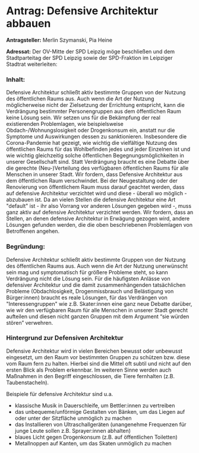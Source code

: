 # Antrag: Defensive Architektur abbauen #

**Antragsteller:** Merlin Szymanski, Pia Heine

**Adressat:** Der OV-Mitte der SPD Leipzig möge beschließen und dem Stadtparteitag der SPD Leipzig sowie der SPD-Fraktion im Leipziger Stadtrat weiterleiten:

### Inhalt: ###
Defensive Architektur schließt aktiv bestimmte Gruppen von der Nutzung des öffentlichen Raums aus. Auch wenn die Art der Nutzung möglicherweise nicht der Zielsetzung der Errichtung entspricht, kann die Verdrängung bestimmter Personengruppen aus dem öffentlichen Raum keine Lösung sein. Wir setzen uns für die Bekämpfung der real existierenden Problemlagen, wie beispielsweise Obdach-/Wohnungslosigkeit oder Drogenkonsum ein, anstatt nur die Symptome und Auswirkungen dessen zu sanktionieren. Insbesondere die Corona-Pandemie hat gezeigt, wie wichtig die vielfältige Nutzung des öffentlichen Raums für das Wohlbefinden jedes und jeder Einzelnen ist und wie wichtig gleichzeitig solche öffentlichen Begegnungsmöglichkeiten in unserer Gesellschaft sind. Statt Verdrängung braucht es eine Debatte über die gerechte (Neu-)Verteilung des verfügbaren öffentlichen Raums für alle Menschen in unserer Stadt. Wir fordern, dass Defensive Architektur aus dem öffentlichen Raum verschwindet. Bei der Neugestaltung oder der Renovierung von öffentlichem Raum muss darauf geachtet werden, dass auf defensive Architektur verzichtet wird und diese - überall wo möglich - abzubauen ist. Da an vielen Stellen die defensive Architektur eine Art "default" ist - ihr also Vorrang vor anderen Lösungen gegeben wird -, muss ganz aktiv auf defensive Architektur verzichtet werden. Wir fordern, dass an Stellen, an denen defensive Architektur in Erwägung gezogen wird, andere Lösungen gefunden werden, die die oben beschriebenen Problemlagen von Betroffenen angehen.

### Begründung: ###
Defensive Architektur schließt aktiv bestimmte Gruppen von der Nutzung des öffentlichen Raums aus. Auch wenn die Art der Nutzung unerwünscht sein mag und symptomatisch für größere Probleme steht, so kann Verdrängung nicht die Lösung sein. Für die häufigsten Anlässe von defensiver Architektur und die damit zusammenhängenden tatsächlichen Probleme (Obdachlosigkeit, Drogenmissbrauch und Belästigung von Bürger:innen) braucht es reale Lösungen, für das Verdrängen von "Interessengruppen" wie z.B. Skater:innen eine ganz neue Debatte darüber, wie wir den verfügbaren Raum für alle Menschen in unserer Stadt gerecht aufteilen und diesen nicht ganzen Gruppen mit dem Argument “sie würden stören” verwehren.

### Hintergrund zur Defensiven Architektur ###
Defensive Architektur wird in vielen Bereichen bewusst oder unbewusst eingesetzt, um den Raum vor bestimmten Gruppen zu schützen bzw. diese vom Raum fern zu halten. Hierbei sind die Mittel oft subtil und nicht auf den ersten Blick als Problem erkennbar. Im weiteren Sinne werden auch Maßnahmen in den Begriff eingeschlossen, die Tiere fernhalten (z.B. Taubenstacheln).

Beispiele für defensive Architektur sind u.a.
 - klassische Musik in Dauerschleife, um Bettler:innen zu vertreiben
 - das unbequeme/unförmige Gestalten von Bänken, um das Liegen auf oder unter der Sitzfläche unmöglich zu machen
 - das Installieren von Ultraschallgeräten (unangenehme Frequenzen für junge Leute sollen z.B. Sprayer:innen abhalten)
 - blaues Licht gegen Drogenkonsum (z.B. auf öffentlichen Toiletten)
 - Metallnoppen auf Kanten, um das Skaten unmöglich zu machen
